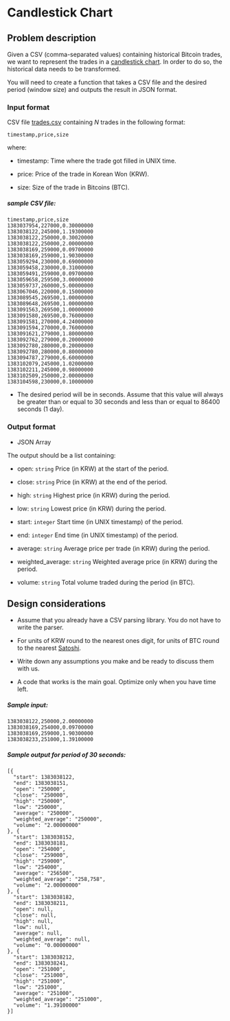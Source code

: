 # Candlestick Chart

## Problem description

Given a CSV (comma-separated values) containing historical Bitcoin trades, we want to represent the trades in a [candlestick chart](https://en.wikipedia.org/wiki/Candlestick_chart). In order to do so, the historical data needs to be transformed.

You will need to create a function that takes a CSV file and the desired period (window size) and outputs the result in JSON format. 


### Input format

CSV file [trades.csv](/lib/trades.csv) containing *N* trades in the following format:

`timestamp,price,size`

where:

* timestamp: Time where the trade got filled in UNIX time.

* price: Price of the trade in Korean Won (KRW).

* size: Size of the trade in Bitcoins (BTC).

##### sample CSV file:
```
timestamp,price,size
1383037954,227000,0.30000000
1383038122,245000,1.19300000
1383038122,250000,0.30020000
1383038122,250000,2.00000000
1383038169,259000,0.09700000
1383038169,259000,1.90300000
1383059294,230000,0.69000000
1383059458,230000,0.31000000
1383059491,259000,0.09700000
1383059658,259500,3.00000000
1383059737,260000,5.00000000
1383067046,220000,0.15000000
1383089545,269500,1.00000000
1383089648,269500,1.00000000
1383091563,269500,1.00000000
1383091580,269500,0.76000000
1383091581,270000,4.24000000
1383091594,270000,0.76000000
1383091621,279000,1.80000000
1383092762,279000,0.20000000
1383092780,280000,0.20000000
1383092780,280000,0.80000000
1383094787,279000,6.60000000
1383102079,245000,1.02000000
1383102211,245000,0.98000000
1383102509,250000,2.00000000
1383104598,230000,0.10000000
```
 

* The desired period will be in seconds.  Assume that this value will always be greater than or equal to 30 seconds and less than or equal to 86400 seconds (1 day).

 

### Output format

* JSON Array

 

The output should be a list containing:

* open: `string` Price (in KRW) at the start of the period.

* close: `string` Price (in KRW) at the end of the period.

* high: `string` Highest price (in KRW) during the period.

* low: `string` Lowest price (in KRW) during the period.

* start: `integer` Start time (in UNIX timestamp) of the period.

* end: `integer` End time (in UNIX timestamp) of the period.

* average: `string` Average price per trade (in KRW) during the period.

* weighted_average: `string` Weighted average price (in KRW) during the period.

* volume: `string` Total volume traded during the period (in BTC).

 

## Design considerations

* Assume that you already have a CSV parsing library. You do not have to write the parser.

* For units of KRW round to the nearest ones digit, for units of BTC round to the nearest [Satoshi](https://en.bitcoin.it/wiki/Satoshi_(unit)).

* Write down any assumptions you make and be ready to discuss them with us.

* A code that works is the main goal.  Optimize only when you have time left.

 
##### Sample input:
```
1383038122,250000,2.00000000
1383038169,254000,0.09700000
1383038169,259000,1.90300000
1383038233,251000,1.39100000
```

##### Sample output for period of 30 seconds:
```
[{
  "start": 1383038122,
  "end": 1383038151,
  "open": "250000",
  "close": "250000",
  "high": "250000",
  "low": "250000",
  "average": "250000",
  "weighted_average": "250000",
  "volume": "2.00000000"
}, {
  "start": 1383038152,
  "end": 1383038181,
  "open": "254000",
  "close": "259000",
  "high": "259000",
  "low": "254000",
  "average": "256500",
  "weighted_average": "258,758",
  "volume": "2.00000000"
}, {
  "start": 1383038182,
  "end": 1383038211,
  "open": null,
  "close": null,
  "high": null,
  "low": null,
  "average": null,
  "weighted_average": null,
  "volume": "0.00000000"
}, {
  "start": 1383038212,
  "end": 1383038241,
  "open": "251000",
  "close": "251000",
  "high": "251000",
  "low": "251000",
  "average": "251000",
  "weighted_average": "251000",
  "volume": "1.39100000"
}]
```
